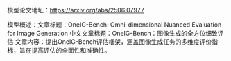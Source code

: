模型论文地址：https://arxiv.org/abs/2506.07977

模型概述：文章标题：OneIG-Bench: Omni-dimensional Nuanced Evaluation for Image Generation
中文文章标题：OneIG-Bench：图像生成的全方位细致评估
文章内容：提出OneIG-Bench评估框架，涵盖图像生成任务的多维度评价指标，旨在提高评估的全面性和准确性。
